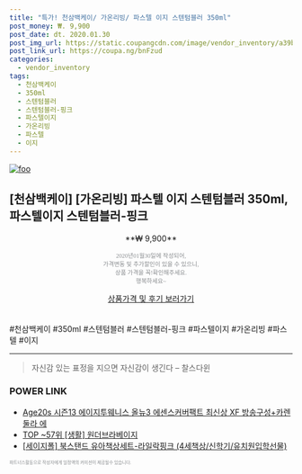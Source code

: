 ```yaml
--- 
title: "특가! 천삼백케이/ 가온리빙/ 파스텔 이지 스텐텀블러 350ml" 
post_money: ₩. 9,900 
post_date: dt. 2020.01.30 
post_img_url: https://static.coupangcdn.com/image/vendor_inventory/a39b/c95d4c353f3170ad40fdfc4f69ffb092905ad2cccc23b54c394bab14f30d.jpeg 
post_link_url: https://coupa.ng/bnFzud 
categories: 
  - vendor_inventory 
tags: 
  - 천삼백케이 
  - 350ml 
  - 스텐텀블러 
  - 스텐텀블러-핑크 
  - 파스텔이지 
  - 가온리빙 
  - 파스텔 
  - 이지 
--- 
```

[![foo](https://static.coupangcdn.com/image/vendor_inventory/a39b/c95d4c353f3170ad40fdfc4f69ffb092905ad2cccc23b54c394bab14f30d.jpeg)](https://coupa.ng/bnFzud) 

## [천삼백케이] [가온리빙] 파스텔 이지 스텐텀블러 350ml, 파스텔이지 스텐텀블러-핑크 
<p style="text-align: center;">**₩ 9,900**</p> 
<p style="text-align: center;"><span style="color: #898c8f; font-family: Georgia,Times,serif; font-size: 0.75em;">2020년01월30일에 작성되어, <br>가격변동 및 추가할인이 있을 수 있으니,<br> 상품 가격을 꼭!확인해주세요.<br>행복하세요~</span> 
</p>	 
<div markdown="0" style="text-align: center;"><a href="https://coupa.ng/bnFzud" class="btn btn--success">상품가격 및 후기 보러가기</a></div> 
<br><br> 
  #천삼백케이 #350ml #스텐텀블러 #스텐텀블러-핑크 #파스텔이지 #가온리빙 #파스텔 #이지 
<hr> 

> 자신감 있는 표정을 지으면 자신감이 생긴다 – 찰스다윈 


### POWER LINK

* <a href="https://blog.naver.com/sakai111/221776902059" target="_blank">Age20s 시즌13 에이지투웨니스 올뉴3 에센스커버팩트 최신상 XF 방송구성+카렌둘라 에</a>
* <a href="https://blog.naver.com/fasyy4321/221781183284" target="_blank"> TOP ~57위 [생활] 원더브라베이지</a>
* <a href="https://blog.naver.com/fasyy4321/221787784264" target="_blank">[세이지폴] 북스탠드 유아책상세트-라일락핑크 (4세책상/신학기/유치원입학선물)</a>

<span style="color: #898c8f; font-family: Georgia,Times,serif; font-size: 0.55em;">파트너스활동으로 작성자에게 일정액의 커미션이 제공될수 있습니다.</span> 

